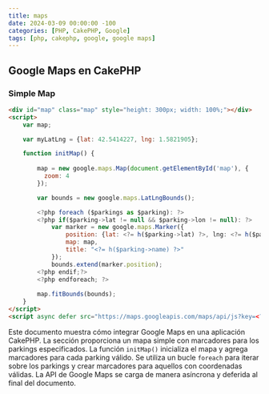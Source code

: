 ```yaml
---
title: maps
date: 2024-03-09 00:00:00 -100
categories: [PHP, CakePHP, Google]
tags: [php, cakephp, google, google maps]
---
```


## Google Maps en CakePHP

### Simple Map

```html
<div id="map" class="map" style="height: 300px; width: 100%;"></div>
<script>
    var map;

    var myLatLng = {lat: 42.5414227, lng: 1.5821905};

    function initMap() {
            
        map = new google.maps.Map(document.getElementById('map'), {
          zoom: 4
        });

        var bounds = new google.maps.LatLngBounds();

        <?php foreach ($parkings as $parking): ?>
        <?php if($parking->lat != null && $parking->lon != null): ?>
            var marker = new google.maps.Marker({
                position: {lat: <?= h($parking->lat) ?>, lng: <?= h($parking->lon) ?>},
                map: map,
                title: "<?= h($parking->name) ?>"
            });
            bounds.extend(marker.position);
        <?php endif;?>
        <?php endforeach; ?>
        
        map.fitBounds(bounds);
    }
</script>
<script async defer src="https://maps.googleapis.com/maps/api/js?key=<?= $this->Webtext->getText('config_api_google_maps') ?>&callback=initMap"></script>
```

Este documento muestra cómo integrar Google Maps en una aplicación CakePHP. La sección proporciona un mapa simple con marcadores para los parkings especificados. La función `initMap()` inicializa el mapa y agrega marcadores para cada parking válido. Se utiliza un bucle `foreach` para iterar sobre los parkings y crear marcadores para aquellos con coordenadas válidas. La API de Google Maps se carga de manera asíncrona y deferida al final del documento.